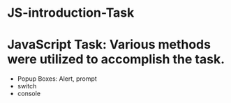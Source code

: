 # JS-introduction-Task
# JavaScript Task: Various methods were utilized to accomplish the task.
- Popup Boxes: Alert, prompt
- switch
- console